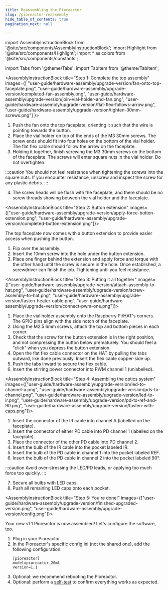 ```yaml
---
title: Reassembling the Pioreactor
slug: /pioreactor-reassembly
hide_table_of_contents: true
pagination_next: null

---
```


import AssemblyInstructionBlock from '@site/src/components/AssemblyInstructionBlock';
import Highlight from '@site/src/components/Highlight';
import * as colors from '@site/src/components/constants';

import Tabs from '@theme/Tabs';
import TabItem from '@theme/TabItem';

<AssemblyInstructionBlock title="Step 1: Complete the top assembly" images={[ "user-guide/hardware-assembly/upgrade-version/fan-onto-top-faceplate.png", "user-guide/hardware-assembly/upgrade-version/completed-fan-assembly.png", "user-guide/hardware-assembly/upgrade-version/join-vial-holder-and-fan.png", "user-guide/hardware-assembly/upgrade-version/flat-flex-follows-arrow.png", "user-guide/hardware-assembly/upgrade-version/tighten-30mm-screws.png"] }>

1. Push the <Highlight color={colors.red}>fan onto the top faceplate</Highlight>, orienting it such that the wire is pointing towards the button. 
2. Place the vial holder on top of the <Highlight color={colors.green}>ends of the M3 30mm screws</Highlight>. The screw ends should fit into four holes on the bottom of the vial holder. The flat flex cable should follow the <Highlight color={colors.orange}>arrow on the faceplate</Highlight>.
3. Holding it together, finish screwing the <Highlight color={colors.blue}>M3 30mm screws</Highlight> on the bottom of the faceplate. The screws will enter square nuts in the vial holder. Do not overtighten.

:::caution
You should not feel resistance when tightening the screws into the square nuts. If you encounter resistance, unscrew and inspect the screw for any plastic debris. 
:::

4. The screw heads will be flush with the faceplate, and there should be no screw threads showing between the vial holder and the faceplate.


</AssemblyInstructionBlock>


<AssemblyInstructionBlock title="Step 2: Button extension" images={["user-guide/hardware-assembly/upgrade-version/apply-force-button-extension.png", "user-guide/hardware-assembly/upgrade-version/completed-button-extension.png"]}>

The top faceplate now comes with a button extension to provide easier access when pushing the button. 

1. Flip over the assembly.
2. Insert the 10mm screw into the hole under the button extension.
3. Place <Highlight color={colors.red}>one finger behind the extension</Highlight> and <Highlight color={colors.magenta}>apply force and torque</Highlight> with the other hand until the screw is secure in the hole. Once established, a screwdriver can finish the job. Tightening until you feel resistance.

</AssemblyInstructionBlock>


<AssemblyInstructionBlock title="Step 3: Putting it all together" images={["user-guide/hardware-assembly/upgrade-version/attach-assembly-to-hat.png", "user-guide/hardware-assembly/upgrade-version/screw-assembly-to-hat.png",
"user-guide/hardware-assembly/upgrade-version/fasten-heater-cable.png", "user-guide/hardware-assembly/upgrade-version/connect-pwm-one.png"]}>

1. Place the vial holder assembly onto the <Highlight color={colors.blue}>Raspberry Pi/HAT's corners</Highlight>. The GPIO pins align with the side notch of the faceplate.
2. Using the <Highlight color={colors.red}>M2.5 6mm screws</Highlight>, attach the top and bottom pieces in each corner.
3. Check that the screw for the button extension is in the right position, and not compressing the button below prematurely. You should feel a "click" when you depress the button extension.
4. Open the <Highlight color={colors.orange}>flat flex cable connector</Highlight> on the HAT by pulling the tabs outward, like done previously. Insert the flex cable copper-side up.
5. <Highlight color={colors.green}>Push the tabs inward</Highlight> to secure the flex cable.
6. Insert the stirring power connector into <Highlight color={colors.magenta}>PWM channel 1</Highlight> (unlabelled).


</AssemblyInstructionBlock>



<AssemblyInstructionBlock title="Step 4: Assembling the optics system" images={["user-guide/hardware-assembly/upgrade-version/led-to-channel-a.png", "user-guide/hardware-assembly/upgrade-version/pds-to-channel.png", "user-guide/hardware-assembly/upgrade-version/led-to-ir.png", "user-guide/hardware-assembly/upgrade-version/pd-to-ref-and-90.png", "user-guide/hardware-assembly/upgrade-version/fasten-with-caps.png"]}>

1. Insert the connector of the <Highlight color={colors.magenta}>IR cable</Highlight> into <Highlight color={colors.magenta}>channel A</Highlight> (labelled on the faceplate).
2. Insert the connector of <Highlight color={colors.red}>either PD cable</Highlight> into <Highlight color={colors.red}>PD channel 1</Highlight> (labelled on the faceplate).
3. Place the connector of the <Highlight color={colors.blue}> other PD cable</Highlight> into <Highlight color={colors.blue}>PD channel 2.</Highlight>
4. Insert the bulb of the <Highlight color={colors.magenta}>IR cable</Highlight> into the pocket labeled <Highlight color={colors.magenta}>IR</Highlight>.
5. Insert the bulb of the <Highlight color={colors.red}>PD cable</Highlight> in channel 1 into the pocket labeled <Highlight color={colors.red}>REF</Highlight>.
6. Insert the bulb of the <Highlight color={colors.blue}>PD cable</Highlight> in channel 2 into the pocket labeled <Highlight color={colors.blue}>90°</Highlight>.

:::caution
Avoid over-stressing the LED/PD leads, or applying too much force too quickly.
:::

7. Secure all bulbs with LED caps. 
7. Push all remaining LED caps onto each pocket.

</AssemblyInstructionBlock>


<AssemblyInstructionBlock title="Step 5: You're done!" images={["user-guide/hardware-assembly/upgrade-version/finished-upgraded-version.png", "user-guide/hardware-assembly/upgrade-version/config.png"]}>

Your new v1.1 Pioreactor is now assembled! Let's configure the software, too.

1. Plug in your Pioreactor.
2. In the Pioreactor's specific config.ini (not the shared one), add the following configuration:
   ```
   [pioreactor]
   model=pioreactor_20ml
   version=1.1
   ```
3. Optional: we recommend rebooting the Pioreactor.
4. Optional: perform a [self-test](/user-guide/running-self-test) to confirm everything works as expected.




</AssemblyInstructionBlock>
